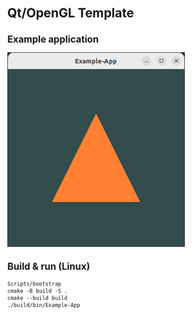 # Qt/OpenGL Template

## Example application

![](screenshot.png)

## Build & run (Linux)

```
Scripts/bootstrap
cmake -B build -S .
cmake --build build
./build/bin/Example-App
```
